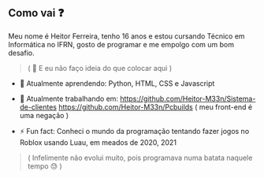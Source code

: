 ## Como vai ❓
Meu nome é Heitor Ferreira, tenho 16 anos e estou cursando Técnico em Informática no IFRN,
gosto de programar e me empolgo com um bom desafio.
> ( 💭 E eu não faço ideia do que colocar aqui  )

- 🌱 Atualmente aprendendo: Python, HTML, CSS e Javascript

- 🔭 Atualmente trabalhando em:
https://github.com/Heitor-M33n/Sistema-de-clientes
https://github.com/Heitor-M33n/Pcbuilds ( meu front-end é uma negação )

- ⚡ Fun fact: Conheci o mundo da programação tentando fazer jogos no Roblox usando Luau, em meados de 2020, 2021
> ( Infelimente não evolui muito, pois programava numa batata naquele tempo 😓 )
<!--
- 👯 I’m looking to collaborate on ...
- 🤔 I’m looking for help with ...
- 💬 Ask me about ...
- 📫 How to reach me: ...
-->

